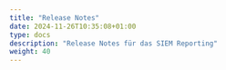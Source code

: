 ```yaml
---
title: "Release Notes"
date: 2024-11-26T10:35:08+01:00
type: docs
description: "Release Notes für das SIEM Reporting"
weight: 40
---
```


